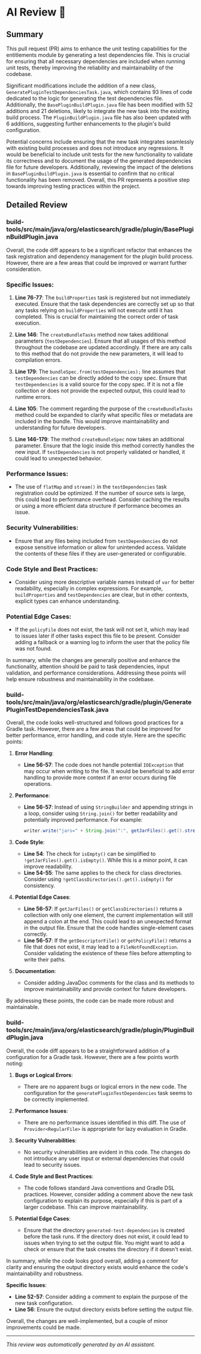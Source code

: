 # AI Review 🤖

## Summary
This pull request (PR) aims to enhance the unit testing capabilities for the entitlements module by generating a test dependencies file. This is crucial for ensuring that all necessary dependencies are included when running unit tests, thereby improving the reliability and maintainability of the codebase.

Significant modifications include the addition of a new class, `GeneratePluginTestDependenciesTask.java`, which contains 93 lines of code dedicated to the logic for generating the test dependencies file. Additionally, the `BasePluginBuildPlugin.java` file has been modified with 52 additions and 21 deletions, likely to integrate the new task into the existing build process. The `PluginBuildPlugin.java` file has also been updated with 6 additions, suggesting further enhancements to the plugin's build configuration.

Potential concerns include ensuring that the new task integrates seamlessly with existing build processes and does not introduce any regressions. It would be beneficial to include unit tests for the new functionality to validate its correctness and to document the usage of the generated dependencies file for future developers. Additionally, reviewing the impact of the deletions in `BasePluginBuildPlugin.java` is essential to confirm that no critical functionality has been removed. Overall, this PR represents a positive step towards improving testing practices within the project.

## Detailed Review

### build-tools/src/main/java/org/elasticsearch/gradle/plugin/BasePluginBuildPlugin.java
Overall, the code diff appears to be a significant refactor that enhances the task registration and dependency management for the plugin build process. However, there are a few areas that could be improved or warrant further consideration.

### Specific Issues:

1. **Line 76-77**: The `buildProperties` task is registered but not immediately executed. Ensure that the task dependencies are correctly set up so that any tasks relying on `buildProperties` will not execute until it has completed. This is crucial for maintaining the correct order of task execution.

2. **Line 146**: The `createBundleTasks` method now takes additional parameters (`testDependencies`). Ensure that all usages of this method throughout the codebase are updated accordingly. If there are any calls to this method that do not provide the new parameters, it will lead to compilation errors.

3. **Line 179**: The `bundleSpec.from(testDependencies);` line assumes that `testDependencies` can be directly added to the copy spec. Ensure that `testDependencies` is a valid source for the copy spec. If it is not a file collection or does not provide the expected output, this could lead to runtime errors.

4. **Line 105**: The comment regarding the purpose of the `createBundleTasks` method could be expanded to clarify what specific files or metadata are included in the bundle. This would improve maintainability and understanding for future developers.

5. **Line 146-179**: The method `createBundleSpec` now takes an additional parameter. Ensure that the logic inside this method correctly handles the new input. If `testDependencies` is not properly validated or handled, it could lead to unexpected behavior.

### Performance Issues:
- The use of `flatMap` and `stream()` in the `testDependencies` task registration could be optimized. If the number of source sets is large, this could lead to performance overhead. Consider caching the results or using a more efficient data structure if performance becomes an issue.

### Security Vulnerabilities:
- Ensure that any files being included from `testDependencies` do not expose sensitive information or allow for unintended access. Validate the contents of these files if they are user-generated or configurable.

### Code Style and Best Practices:
- Consider using more descriptive variable names instead of `var` for better readability, especially in complex expressions. For example, `buildProperties` and `testDependencies` are clear, but in other contexts, explicit types can enhance understanding.

### Potential Edge Cases:
- If the `policyFile` does not exist, the task will not set it, which may lead to issues later if other tasks expect this file to be present. Consider adding a fallback or a warning log to inform the user that the policy file was not found.

In summary, while the changes are generally positive and enhance the functionality, attention should be paid to task dependencies, input validation, and performance considerations. Addressing these points will help ensure robustness and maintainability in the codebase.
### build-tools/src/main/java/org/elasticsearch/gradle/plugin/GeneratePluginTestDependenciesTask.java
Overall, the code looks well-structured and follows good practices for a Gradle task. However, there are a few areas that could be improved for better performance, error handling, and code style. Here are the specific points:

1. **Error Handling**:
   - **Line 56-57**: The code does not handle potential `IOException` that may occur when writing to the file. It would be beneficial to add error handling to provide more context if an error occurs during file operations.

2. **Performance**:
   - **Line 56-57**: Instead of using `StringBuilder` and appending strings in a loop, consider using `String.join()` for better readability and potentially improved performance. For example:
     ```java
     writer.write("jars=" + String.join(":", getJarFiles().get().stream().map(File::getAbsolutePath).toArray(String[]::new)) + "\n");
     ```

3. **Code Style**:
   - **Line 54**: The check for `isEmpty()` can be simplified to `!getJarFiles().get().isEmpty()`. While this is a minor point, it can improve readability.
   - **Line 54-55**: The same applies to the check for class directories. Consider using `!getClassDirectories().get().isEmpty()` for consistency.

4. **Potential Edge Cases**:
   - **Line 56-57**: If `getJarFiles()` or `getClassDirectories()` returns a collection with only one element, the current implementation will still append a colon at the end. This could lead to an unexpected format in the output file. Ensure that the code handles single-element cases correctly.
   - **Line 56-57**: If the `getDescriptorFile()` or `getPolicyFile()` returns a file that does not exist, it may lead to a `FileNotFoundException`. Consider validating the existence of these files before attempting to write their paths.

5. **Documentation**:
   - Consider adding JavaDoc comments for the class and its methods to improve maintainability and provide context for future developers.

By addressing these points, the code can be made more robust and maintainable.
### build-tools/src/main/java/org/elasticsearch/gradle/plugin/PluginBuildPlugin.java
Overall, the code diff appears to be a straightforward addition of a configuration for a Gradle task. However, there are a few points worth noting:

1. **Bugs or Logical Errors**:
   - There are no apparent bugs or logical errors in the new code. The configuration for the `generatePluginTestDependencies` task seems to be correctly implemented.

2. **Performance Issues**:
   - There are no performance issues identified in this diff. The use of `Provider<RegularFile>` is appropriate for lazy evaluation in Gradle.

3. **Security Vulnerabilities**:
   - No security vulnerabilities are evident in this code. The changes do not introduce any user input or external dependencies that could lead to security issues.

4. **Code Style and Best Practices**:
   - The code follows standard Java conventions and Gradle DSL practices. However, consider adding a comment above the new task configuration to explain its purpose, especially if this is part of a larger codebase. This can improve maintainability.

5. **Potential Edge Cases**:
   - Ensure that the directory `generated-test-dependencies` is created before the task runs. If the directory does not exist, it could lead to issues when trying to set the output file. You might want to add a check or ensure that the task creates the directory if it doesn't exist.

In summary, while the code looks good overall, adding a comment for clarity and ensuring the output directory exists would enhance the code's maintainability and robustness.

**Specific Issues**:
- **Line 52-57**: Consider adding a comment to explain the purpose of the new task configuration.
- **Line 56**: Ensure the output directory exists before setting the output file.

Overall, the changes are well-implemented, but a couple of minor improvements could be made.


---
*This review was automatically generated by an AI assistant.*